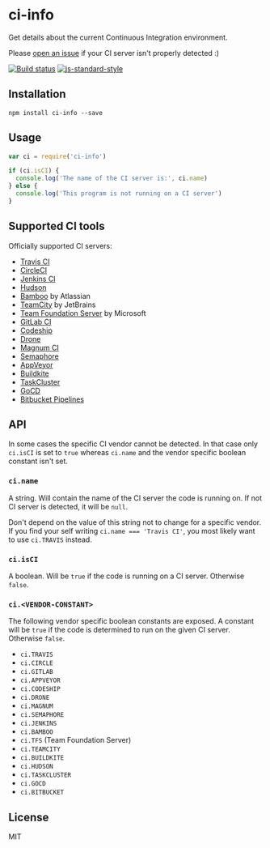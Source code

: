 # ci-info

Get details about the current Continuous Integration environment.

Please [open an issue](https://github.com/watson/ci-info/issues) if your
CI server isn't properly detected :)

[![Build status](https://travis-ci.org/watson/ci-info.svg?branch=master)](https://travis-ci.org/watson/ci-info)
[![js-standard-style](https://img.shields.io/badge/code%20style-standard-brightgreen.svg?style=flat)](https://github.com/feross/standard)

## Installation

```
npm install ci-info --save
```

## Usage

```js
var ci = require('ci-info')

if (ci.isCI) {
  console.log('The name of the CI server is:', ci.name)
} else {
  console.log('This program is not running on a CI server')
}
```

## Supported CI tools

Officially supported CI servers:

- [Travis CI](http://travis-ci.org)
- [CircleCI](http://circleci.com)
- [Jenkins CI](https://jenkins-ci.org)
- [Hudson](http://hudson-ci.org)
- [Bamboo](https://www.atlassian.com/software/bamboo) by Atlassian
- [TeamCity](https://www.jetbrains.com/teamcity/) by JetBrains
- [Team Foundation Server](https://www.visualstudio.com/en-us/products/tfs-overview-vs.aspx) by Microsoft
- [GitLab CI](https://about.gitlab.com/gitlab-ci/)
- [Codeship](https://codeship.com)
- [Drone](https://drone.io)
- [Magnum CI](https://magnum-ci.com)
- [Semaphore](https://semaphoreci.com)
- [AppVeyor](http://www.appveyor.com)
- [Buildkite](https://buildkite.com)
- [TaskCluster](http://docs.taskcluster.net)
- [GoCD](https://www.go.cd/)
- [Bitbucket Pipelines](https://bitbucket.org/product/features/pipelines)

## API

In some cases the specific CI vendor cannot be detected. In that case
only `ci.isCI` is set to `true` whereas `ci.name` and the vendor
specific boolean constant isn't set.

### `ci.name`

A string. Will contain the name of the CI server the code is running on.
If not CI server is detected, it will be `null`.

Don't depend on the value of this string not to change for a specific
vendor. If you find your self writing `ci.name === 'Travis CI'`, you
most likely want to use `ci.TRAVIS` instead.

### `ci.isCI`

A boolean. Will be `true` if the code is running on a CI server.
Otherwise `false`.

### `ci.<VENDOR-CONSTANT>`

The following vendor specific boolean constants are exposed. A constant
will be `true` if the code is determined to run on the given CI server.
Otherwise `false`.

- `ci.TRAVIS`
- `ci.CIRCLE`
- `ci.GITLAB`
- `ci.APPVEYOR`
- `ci.CODESHIP`
- `ci.DRONE`
- `ci.MAGNUM`
- `ci.SEMAPHORE`
- `ci.JENKINS`
- `ci.BAMBOO`
- `ci.TFS` (Team Foundation Server)
- `ci.TEAMCITY`
- `ci.BUILDKITE`
- `ci.HUDSON`
- `ci.TASKCLUSTER`
- `ci.GOCD`
- `ci.BITBUCKET`

## License

MIT
